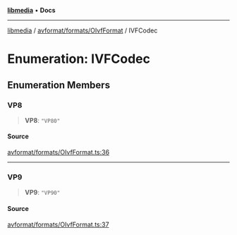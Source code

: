 [**libmedia**](../../../../README.md) • **Docs**

***

[libmedia](../../../../README.md) / [avformat/formats/OIvfFormat](../README.md) / IVFCodec

# Enumeration: IVFCodec

## Enumeration Members

### VP8

> **VP8**: `"VP80"`

#### Source

[avformat/formats/OIvfFormat.ts:36](https://github.com/zhaohappy/libmedia/blob/83708827f1f74f03ced670ca9bc2d9d1e5e5366a/src/avformat/formats/OIvfFormat.ts#L36)

***

### VP9

> **VP9**: `"VP90"`

#### Source

[avformat/formats/OIvfFormat.ts:37](https://github.com/zhaohappy/libmedia/blob/83708827f1f74f03ced670ca9bc2d9d1e5e5366a/src/avformat/formats/OIvfFormat.ts#L37)
